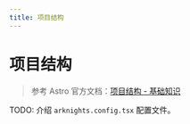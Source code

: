 ```yaml
---
title: 项目结构
---
```


# 项目结构

> 参考 Astro 官方文档：[项目结构 - 基础知识](https://docs.astro.build/zh-cn/basics/project-structure/)

TODO: 介绍 `arknights.config.tsx` 配置文件。
